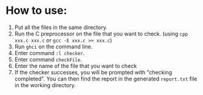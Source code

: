 # How to use:
1. Put all the files in the same directory.
2. Run the C preprocessor on the file that you want to check. (using `cpp xxx.c xxx.c` or `gcc -E xxx.c >> xxx.c`)
3. Run `ghci` on the command line.
4. Enter command `:l checker`.
5. Enter command `checkFile`.
6. Enter the name of the file that you want to check
7. If the checker successes, you will be prompted with "checking completed". You can then find the report in the generated `report.txt` file in the working directory.

